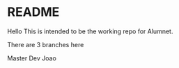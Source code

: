 # README #

Hello
This is intended to be the working repo for Alumnet.

There are 3 branches here

Master
Dev
Joao